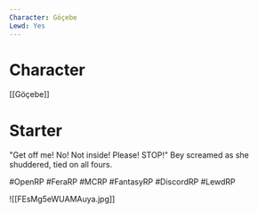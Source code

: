 ```yaml
---
Character: Göçebe
Lewd: Yes
---
```

# Character
[[Göçebe]]

# Starter
"Get off me! No! Not inside! Please! STOP!" Bey screamed as she shuddered, tied on all fours. 

#OpenRP #FeraRP #MCRP #FantasyRP #DiscordRP #LewdRP 

![[FEsMg5eWUAMAuya.jpg]]